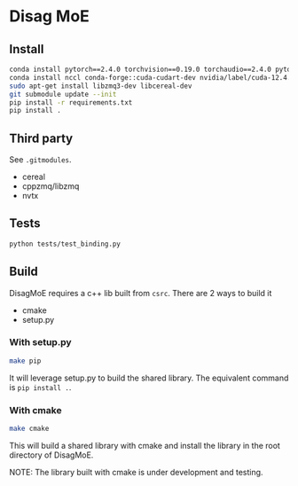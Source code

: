 # Disag MoE

## Install

```bash
conda install pytorch==2.4.0 torchvision==0.19.0 torchaudio==2.4.0 pytorch-cuda=12.1 -c pytorch -c nvidia
conda install nccl conda-forge::cuda-cudart-dev nvidia/label/cuda-12.4.0::cuda-runtime
sudo apt-get install libzmq3-dev libcereal-dev
git submodule update --init
pip install -r requirements.txt
pip install .
```

## Third party
See `.gitmodules`.

* cereal
* cppzmq/libzmq
* nvtx

## Tests

```bash
python tests/test_binding.py
```

## Build

DisagMoE requires a c++ lib built from `csrc`. There are 2 ways to build it
- cmake
- setup.py

### With setup.py

```bash
make pip
```

It will leverage setup.py to build the shared library. The equivalent command is `pip install .`.

### With cmake

```bash
make cmake
```

This will build a shared library with cmake and install the library in the root directory of DisagMoE.

NOTE: The library built with cmake is under development and testing.
